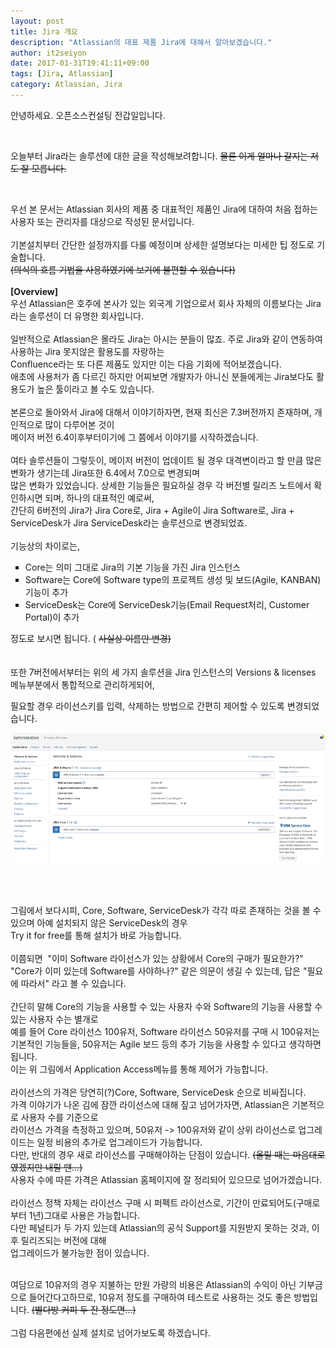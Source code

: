 ```yaml
---
layout: post
title: Jira 개요
description: "Atlassian의 대표 제품 Jira에 대해서 알아보겠습니다."
author: it2seiyon
date: 2017-01-31T19:41:11+09:00
tags: [Jira, Atlassian]
category: Atlassian, Jira
---
```

<div class="area_view">
 <div class="tt_article_useless_p_margin">
  <p>
   안녕하세요. 오픈소스컨설팅 전갑일입니다.
  </p>
  <p>
   <br/>
  </p>
  <p>
   오늘부터 Jira라는 솔루션에 대한 글을 작성해보려합니다.
   <strike>
    물론 이게 얼마나 갈지는 저도 잘 모릅니다.
   </strike>
  </p>
  <p>
   <strike>
    <br/>
   </strike>
  </p>
  <div>
   <span>
    우선 본 문서는 Atlassian 회사의 제품 중 대표적인 제품인 Jira에 대하여 처음 접하는 사용자 또는 관리자를 대상으로 작성된 문서입니다.
   </span>
  </div>
  <div>
   <span>
    <br/>
   </span>
  </div>
  <div>
   <span>
    기본설치부터 간단한 설정까지를 다룰 예정이며 상세한 설명보다는 미세한 팁 정도로 기술합니다.
   </span>
  </div>
  <div>
   <span>
    <s>
     (의식의 흐름 기법을 사용하였기에 보기에 불편할 수 있습니다)
    </s>
   </span>
  </div>
  <div>
   <span>
    <br/>
   </span>
  </div>
  <div>
   <span>
    <b>
     [Overview]
    </b>
   </span>
  </div>
  <div>
   <span>
    우선 Atlassian은 호주에 본사가 있는 외국계 기업으로서 회사 자체의 이름보다는 Jira 라는 솔루션이 더 유명한 회사입니다.
   </span>
  </div>
  <div>
   <br/>
  </div>
  <div>
   일반적으로 Atlassian은 몰라도 Jira는 아시는 분들이 많죠. 주로 Jira와 같이 연동하여 사용하는 Jira 못지않은 활용도를 자랑하는
  </div>
  <div>
   Confluence라는 또 다른 제품도 있지만 이는 다음 기회에 적어보겠습니다.
  </div>
  <div>
   애초에 사용처가 좀 다르긴 하지만 어찌보면 개발자가 아니신 분들에게는 Jira보다도 활용도가 높은 툴이라고 볼 수도 있습니다.
  </div>
  <div>
   <span>
    <br/>
   </span>
  </div>
  <div>
   <span>
    본론으로 돌아와서 Jira에 대해서 이야기하자면, 현재 최신은 7.3버전까지 존재하며, 개인적으로 많이 다루어본 것이
   </span>
  </div>
  <div>
   <span>
    메이저 버전 6.4이후부터이기에
   </span>
   그 쯤에서 이야기를 시작하겠습니다.
  </div>
  <div>
   <span>
    <br/>
   </span>
  </div>
  <div>
   <span>
    여타 솔루션들이 그렇듯이, 메이저 버전이 업데이트 될 경우 대격변이라고 할 만큼 많은 변화가 생기는데 Jira또한 6.4에서 7.0으로 변경되며
   </span>
  </div>
  <div>
   <span>
    많은 변화가 있었습니다. 상세한 기능들은 필요하실 경우 각 버전별 릴리즈 노트에서 확인하시면 되며, 하나의
   </span>
   대표적인 예로써,
  </div>
  <div>
   간단히 6버전의 Jira가 Jira Core로, Jira + Agile이 Jira Software로, Jira + ServiceDesk가 Jira ServiceDesk라는 솔루션으로 변경되었죠.
  </div>
  <div>
   <span>
    <br/>
   </span>
  </div>
  <div>
   <span>
    기능상의 차이로는,
   </span>
  </div>
  <ul style="list-style-type: square;">
   <li>
    <span>
     Core는 의미 그대로 Jira의 기본 기능을 가진 Jira 인스턴스
    </span>
   </li>
   <li>
    <span>
     Software는 Core에 Software type의 프로젝트 생성 및 보드(Agile, KANBAN)기능이 추가
    </span>
   </li>
   <li>
    <span>
     ServiceDesk는 Core에 ServiceDesk기능(Email Request처리, Customer Portal)이 추가
    </span>
   </li>
  </ul>
  <div>
   <span>
    정도로 보시면 됩니다. (
    <s>
     사실상 이름만 변경)
    </s>
   </span>
  </div>
  <div>
   <span>
    <br/>
   </span>
  </div>
  <div>
   <span>
    <br/>
   </span>
  </div>
  <div>
   <span>
    또한 7버전에서부터는 위의 세 가지 솔루션을 Jira 인스턴스의 Versions &amp; licenses 메뉴부분에서 통합적으로 관리하게되어,
   </span>
  </div>
  <p>
  </p>
  <div>
   <span>
    필요할 경우 라이선스키를 입력, 삭제하는 방법으로 간편히 제어할 수 있도록 변경되었습니다.
   </span>
  </div>
  <div>
   <p style="text-align: center; clear: none; float: none;">
    <span class="imageblock" style="display:inline-block;width:820px;;height:auto;max-width:100%">
     <img src="/assets/images/59/Image.png"/>
    </span>
   </p>
   <p>
    <br/>
   </p>
   <br/>
  </div>
  <div>
   <span>
    그림에서 보다시피, Core, Software, ServiceDesk가 각각 따로 존재하는 것을 볼 수 있으며 아예 설치되지 않은 ServiceDesk의 경우
   </span>
  </div>
  <div>
   <span>
    Try it for free를 통해 설치가 바로 가능합니다.
   </span>
  </div>
  <div>
   <span>
    <br/>
   </span>
  </div>
  <div>
   <span>
    이쯤되면  "이미 Software 라이선스가 있는 상황에서 Core의 구매가 필요한가?" "Core가 이미 있는데 Software를 사야하나?" 같은 의문이 생길 수 있는데,
   </span>
   답은 "필요에 따라서" 라고 볼 수 있습니다.
  </div>
  <div>
   <br/>
  </div>
  <div>
   간단히 말해 Core의 기능을 사용할 수 있는 사용자 수와 Software의 기능을 사용할 수 있는 사용자 수는 별개로
  </div>
  <div>
   <span>
    예를 들어 Core 라이선스 100유저, Software 라이선스 50유저를 구매 시 100유저는 기본적인 기능들을, 50유저는 Agile 보드 등의 추가 기능을 사용할 수 있다고 생각하면 됩니다.
   </span>
  </div>
  <div>
   <span>
    이는 위 그림에서 Application Access메뉴를 통해 제어가 가능합니다.
   </span>
  </div>
  <div>
   <span>
    <br/>
   </span>
  </div>
  <div>
   <span>
    라이선스의 가격은 당연히(?)Core, Software, ServiceDesk 순으로 비싸집니다.
   </span>
  </div>
  <div>
   <span>
    가격 이야기가 나온 김에 잠깐 라이선스에 대해 짚고 넘어가자면, Atlassian은 기본적으로 사용자 수를 기준으로
   </span>
  </div>
  <div>
   <span>
    라이선스 가격을 측정하고 있으며,
   </span>
   50유저 -&gt; 100유저와 같이 상위 라이선스로 업그레이드는 일정 비용의 추가로 업그레이드가 가능합니다.
  </div>
  <div>
   다만, 반대의 경우 새로 라이선스를 구매해야하는 단점이 있습니다.
   <s>
    (올릴 때는 마음대로였겠지만 내릴 땐...)
   </s>
  </div>
  <div>
   <span>
    사용자 수에 따른 가격은 Atlassian 홈페이지에 잘 정리되어 있으므로 넘어가겠습니다.
   </span>
  </div>
  <div>
   <span>
    <br/>
   </span>
  </div>
  <div>
   <span>
    라이선스 정책 자체는 라이선스 구매 시 퍼펙트 라이선스로, 기간이 만료되어도(구매로부터 1년)그대로 사용은 가능합니다.
   </span>
  </div>
  <div>
   <span>
    다만 페널티가 두 가지 있는데 Atlassian의 공식 Support를 지원받지 못하는 것과, 이후 릴리즈되는 버전에 대해
   </span>
  </div>
  <div>
   <span>
    업그레이드가 불가능한 점이 있습니다.
   </span>
  </div>
  <div>
   <span>
    <br/>
   </span>
  </div>
  <p>
  </p>
  <div>
   <span>
    여담으로 10유저의 경우 지불하는 만원 가량의 비용은 Atlassian의 수익이 아닌 기부금으로 들어간다고하므로, 10유저 정도를 구매하여 테스트로 사용하는 것도 좋은 방법입니다.
    <s>
     (별다방 커피 두 잔 정도면...)
    </s>
   </span>
  </div>
  <div>
   <span>
    <s>
     <br/>
    </s>
   </span>
  </div>
  <div>
   그럼 다음편에선 실제 설치로 넘어가보도록 하겠습니다.
  </div>
  <p>
   <br/>
  </p>
  <div class="container_postbtn">
  </div>
  <div style="text-align:left; padding-top:10px;clear:both">
  </div>
 </div>
</div>
